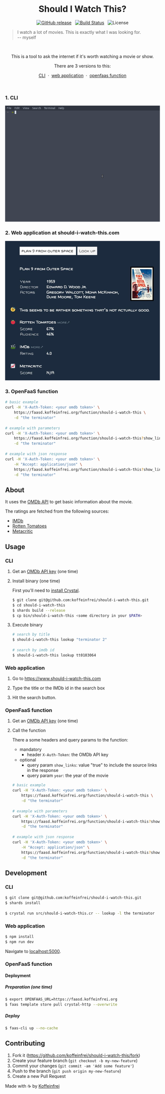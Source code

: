<h1 align="center">Should I Watch This?</h1>

<div align="center">

[![GitHub release](https://img.shields.io/github/v/release/koffeinfrei/should-i-watch-this.svg?style=flat-square)](https://github.com/koffeinfrei/should-i-watch-this/releases)
&nbsp;
[![Build Status](https://img.shields.io/github/workflow/status/koffeinfrei/should-i-watch-this/Crystal%20CI.svg?label=Crystal%20CI&style=flat-square)](https://github.com/koffeinfrei/should-i-watch-this/actions)
&nbsp;
![License](https://img.shields.io/github/license/koffeinfrei/should-i-watch-this.svg?style=flat-square)

</div>

> I watch a lot of movies. This is exactly what I was looking for.<br> -- myself

<br>

<div align="center">

This is a tool to ask the internet if it's worth watching a movie or show.

There are 3 versions to this:

[CLI](#1-cli)
&nbsp;·&nbsp;
[web application](#2-web-application-at-should-i-watch-thiscom)
&nbsp;·&nbsp;
[openfaas function](#3-openfaas-function)

</div>

<br>

### 1. CLI

![Demo](demo.gif)

### 2. Web application at should-i-watch-this.com

![website](screen.jpg)

### 3. OpenFaaS function

```bash
# basic example
curl -H 'X-Auth-Token: <your omdb token>' \
    https://faasd.koffeinfrei.org/function/should-i-watch-this \
    -d "the terminator"

# example with parameters
curl -H 'X-Auth-Token: <your omdb token>' \
    https://faasd.koffeinfrei.org/function/should-i-watch-this?show_links=true\&year=1984 \
    -d "the terminator"

# example with json response
curl -H 'X-Auth-Token: <your omdb token>' \
    -H "Accept: application/json" \
    https://faasd.koffeinfrei.org/function/should-i-watch-this?show_links=true\&year=1984 \
    -d "the terminator"
```

## About

It uses the [OMDb API](http://www.omdbapi.com) to get basic information about
the movie.

The ratings are fetched from the following sources:

- [IMDb](https://www.imdb.com)
- [Rotten Tomatoes](https://www.rottentomatoes.com)
- [Metacritic](https://www.metacritic.com)


## Usage

### CLI

1. Get an [OMDb API key](http://www.omdbapi.com/apikey.aspx) (one time)

2. Install binary (one time)

   First you'll need to [install
Crystal](https://crystal-lang.org/reference/installation/).

   ```bash
   $ git clone git@github.com:koffeinfrei/should-i-watch-this.git
   $ cd should-i-watch-this
   $ shards build --release
   $ cp bin/should-i-watch-this <some directory in your $PATH>
   ```

3. Execute binary

   ```bash
   # search by title
   $ should-i-watch-this lookup "terminator 2"

   # search by imdb id
   $ should-i-watch-this lookup tt0103064
   ```

### Web application

1. Go to https://www.should-i-watch-this.com

2. Type the title or the IMDb id in the search box

3. Hit the search button.

### OpenFaaS function

1. Get an [OMDb API key](http://www.omdbapi.com/apikey.aspx) (one time)

2. Call the function

   There a some headers and query params to the function:

   - mandatory
     - header `X-Auth-Token`: the OMDb API key
   - optional
     - query param `show_links`: value "true" to include the source links
       in the response
     - query param `year`: the year of the movie

   ```bash
   # basic example
   curl -H 'X-Auth-Token: <your omdb token>' \
       https://faasd.koffeinfrei.org/function/should-i-watch-this \
       -d "the terminator"

   # example with parameters
   curl -H 'X-Auth-Token: <your omdb token>' \
       https://faasd.koffeinfrei.org/function/should-i-watch-this?show_links=true\&year=1984 \
       -d "the terminator"

   # example with json response
   curl -H 'X-Auth-Token: <your omdb token>' \
       -H "Accept: application/json" \
       https://faasd.koffeinfrei.org/function/should-i-watch-this?show_links=true\&year=1984 \
       -d "the terminator"
   ```

## Development

### CLI

```bash
$ git clone git@github.com:koffeinfrei/should-i-watch-this.git
$ shards install

$ crystal run src/should-i-watch-this.cr -- lookup -l the terminator
```

### Web application
```bash
$ npm install
$ npm run dev
```

Navigate to [localhost:5000](http://localhost:5000).

### OpenFaaS function

#### Deployment

##### Preparation (one time)

```bash
$ export OPENFAAS_URL=https://faasd.koffeinfrei.org
$ faas template store pull crystal-http --overwrite
```

##### Deploy

```bash
$ faas-cli up --no-cache
```

## Contributing

1. Fork it (<https://github.com/koffeinfrei/should-i-watch-this/fork>)
2. Create your feature branch (`git checkout -b my-new-feature`)
3. Commit your changes (`git commit -am 'Add some feature'`)
4. Push to the branch (`git push origin my-new-feature`)
5. Create a new Pull Request

Made with ☕️  by [Koffeinfrei](https://github.com/koffeinfrei)
